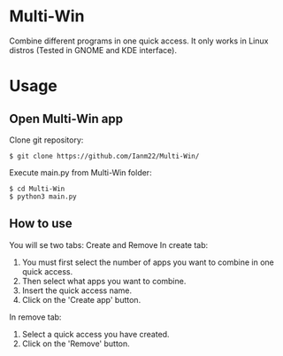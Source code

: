 # Multi-Win
Combine different programs in one quick access.
It only works in Linux distros (Tested in GNOME and KDE interface).

# Usage
## Open Multi-Win app 
Clone git repository:

```
$ git clone https://github.com/Ianm22/Multi-Win/
```

Execute main.py from Multi-Win folder:
```
$ cd Multi-Win
$ python3 main.py
```

## How to use
You will se two tabs: Create and Remove
In create tab:
1. You must first select the number of apps you want to combine in one quick access.
2. Then select what apps you want to combine.
3. Insert the quick access name.
4. Click on the 'Create app' button.

In remove tab:
1. Select a quick access you have created.
2. Click on the 'Remove' button.
